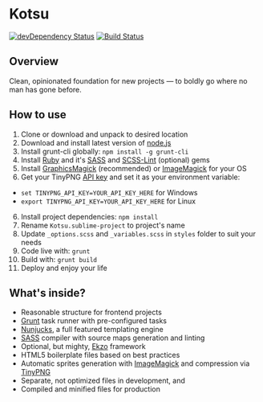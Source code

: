 # Kotsu

[![devDependency Status](https://img.shields.io/david/dev/LotusTM/Kotsu.svg?style=flat)](https://david-dm.org/LotusTM/Kotsu#info=devDependencies)
[![Build Status](https://img.shields.io/travis/LotusTM/Kotsu.svg?style=flat)](https://travis-ci.org/LotusTM/Kotsu)

## Overview

Clean, opinionated foundation for new projects — to boldly go where no man has gone before.

## How to use

1. Clone or download and unpack to desired location
2. Download and install latest version of [node.js](http://nodejs.org/)
3. Install grunt-cli globally: `npm install -g grunt-cli`
3. Install [Ruby](https://www.ruby-lang.org) and it's [SASS](http://sass-lang.com/install) and [SCSS-Lint](https://github.com/causes/scss-lint) (optional) gems
4. Install [GraphicsMagick](http://www.graphicsmagick.org/download.html) (recommended) or [ImageMagick](http://www.imagemagick.org/script/binary-releases.php) for your OS
5. Get your TinyPNG [API key](https://tinypng.com/developers) and set it as your environment variable:
  * `set TINYPNG_API_KEY=YOUR_API_KEY_HERE` for Windows
  * `export TINYPNG_API_KEY=YOUR_API_KEY_HERE` for Linux
6. Install project dependencies: `npm install`
7. Rename `Kotsu.sublime-project` to project's name
8. Update `_options.scss` and `_variables.scss` in `styles` folder to suit your needs
9. Code live with: `grunt`
10. Build with: `grunt build`
11. Deploy and enjoy your life

## What's inside?

* Reasonable structure for frontend projects
* [Grunt](http://gruntjs.com/) task runner with pre-configured tasks
* [Nunjucks](http://mozilla.github.io/nunjucks/), a full featured templating engine
* [SASS](http://sass-lang.com/) compiler with source maps generation and linting
* Optional, but mighty, [Ekzo](https://github.com/ArmorDarks/ekzo.sass) framework
* HTML5 boilerplate files based on best practices
* Automatic sprites generation with [ImageMagick](http://www.imagemagick.org) and compression via [TinyPNG](https://tinypng.com/)
* Separate, not optimized files in development, and
* Compiled and minified files for production